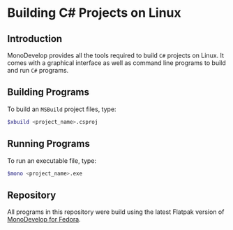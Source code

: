 # Building C# Projects on Linux

## Introduction
MonoDevelop provides all the tools required to build `C#` projects on Linux. It comes with a graphical interface as well as command line programs to build and run `C#` programs.

## Building Programs
To build an `MSBuild` project files, type:
```bash
$xbuild <project_name>.csproj
```

## Running Programs
To run an executable file, type:
```bash
$mono <project_name>.exe
```

## Repository
All programs in this repository were build using the latest Flatpak version of [MonoDevelop for Fedora](https://fedoraproject.org/wiki/MonoDevelop).
